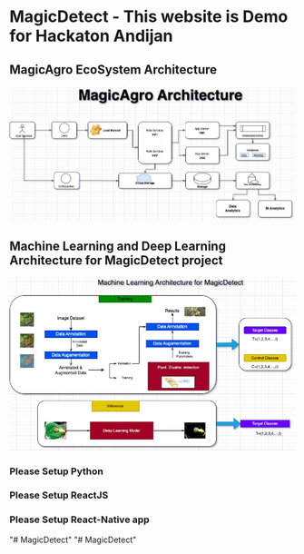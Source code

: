 # MagicDetect - This website is Demo for Hackaton Andijan

## MagicAgro EcoSystem Architecture

![alt text](/MagicAgroArchitecture.jpg)

## Machine Learning and Deep Learning Architecture for MagicDetect project

![alt text](/MachineLearningArchitecture.jpg)

### Please Setup Python

### Please Setup ReactJS

### Please Setup React-Native app
"# MagicDetect" 
"# MagicDetect" 
